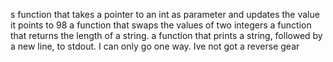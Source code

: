 s function that takes a pointer to an int as parameter and updates the value it points to 98
a function that swaps the values of two integers
a function that returns the length of a string.
a function that prints a string, followed by a new line, to stdout.
I can only go one way. Ive not got a reverse gear
